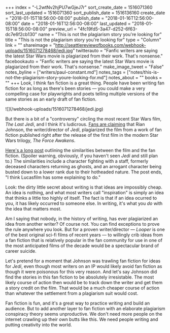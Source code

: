 +++
index = "-L2wtNv2hjPU7wGjeJ7r"
sort_create_date = 1516071360
sort_last_updated = 1516071360
sort_publish_date = 1516136160
create_date = "2018-01-15T18:56:00-08:00"
publish_date = "2018-01-16T12:56:00-08:00"
date = "2018-01-16T12:56:00-08:00"
last_updated = "2018-01-15T18:56:00-08:00"
preview_url = "4fc19fd5-3a47-d252-6f63-dc7e6f2cb130"
name = "This is not the plagiarism story you're looking for"
title = "This is not the plagiarism story you're looking for"
type = "Column"
link = ""
shareimage = "http://seattlereviewofbooks.com/webhook-uploads/1516071278468/jedi.jpg"
twitterauto = "Fanfic writers are saying the latest Star Wars movie is plagiarized from their work. That's nonsense."
facebookauto = "Fanfic writers are saying the latest Star Wars movie is plagiarized from their work. That's nonsense."
make_image_tweet = "False"
notes_byline = ["writers/paul-constant.md"]
notes_tags = ["notes/this-is-not-the-plagiarism-story-youre-looking-for.md"]
notes_about = ""
books = ""
+++
Look, I think fan fiction is a great thing. People have been writing fan fiction for as long as there's been stories — you could make a very compelling case for playwrights and poets telling multiple versions of the same stories as an early draft of fan fiction.

<p class="image-left">![](/webhook-uploads/1516071278468/jedi.jpg)</p>

But there is a bit of a "controversy" circling the most recent Star Wars film, *The Last Jedi*, and I think it's ludicrous. [Fans are claiming](http://scavengersholocron.com/category/home/something-you-should-know-about-the-last-jedi/) that Rian Johnson, the writer/director of *Jedi*, plagiarized the film from a work of fan fiction published right after the release of the first film in the modern Star Wars trilogy, *The Force Awakens*. 

[Here's a long post](http://scavengersholocron.com/category/home/something-you-should-know-about-the-last-jedi/) outlining the similarities between the film and the fan fiction. (Spoiler warning, obviously, if you haven't seen *Jedi* and still plan to.) The similarities include a character fighting with a staff, formerly deceased characters returning as ghosts, and an arrogant character being busted down to a lower rank due to their hotheaded nature. The post ends, "I think Lucasfilm has some explaining to do."

Look: the dirty little secret about writing is that ideas are impossibly cheap. An idea is nothing, and what most writers call "inspiration" is simply an idea that thinks a little too highly of itself. The fact is that if an idea ocurred to you, it has likely occurred to someone else. In writing, it's what you *do* with the idea that matters most.

Am I saying that nobody, in the history of writing, has ever plagiarized an idea from another writer? Of course not. You can find exceptions to prove the rule anywhere you look. But for a proven writer/director — *Looper* is one of the best original sci-fi films of recent years — to willingly crib ideas from a fan fiction that is relatively popular in the fan community for use in one of the most anticipated films of the decade would be a spectacular brand of career suicide.

Let's pretend for a moment that Johnson was trawling fan fiction for ideas for *Jedi*, even though most writers on an IP would likely avoid fan fiction as though it were poisonous for this very reason. And let's say Johnson did find the stories in this fan fiction to be absolutely irresistable. The most likely course of action then would be to track down the writer and get them a story credit on the film. That would be a much cheaper course of action than whatever the settlement from a plagiarism suit would cost.

Fan fiction is fun, and it's a great way to practice writing and build an audience. But to add another layer to fan fiction with an elaborate plagiarism conspiracy theory seems unproductive. We don't need more people on the internet crawling up their own butts like this. We need people writing and putting creativity into the world.